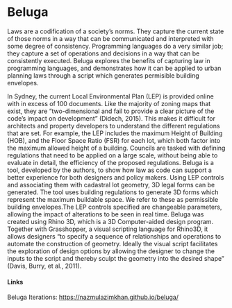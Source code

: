 # Beluga
Laws are a codification of a society’s norms. They capture the current state of those norms in a way that can be communicated and interpreted with some degree of consistency. Programming languages do a very similar job; they capture a set of operations and decisions in a way that can be consistently executed. Beluga explores the benefits of capturing law in programming languages, and demonstrates how it can be applied to urban planning laws through a script which generates permisible building envelopes. <br>

In Sydney, the current Local Environmental Plan (LEP) is provided online with in excess of 100 documents. Like the majority of zoning maps that exist, they are “two-dimensional and fail to provide a clear picture of the code’s impact on development” (Didech, 2015). This makes it difficult for architects and property developers to understand the different regulations that are set. For example, the LEP includes the maximum Height of Building (HOB), and the Floor Space Ratio (FSR) for each lot, which both factor into the maximum allowed height of a building. Councils are tasked with defining regulations that need to be applied on a large scale, without being able to evaluate in detail, the efficiency of the proposed regulations.
Beluga is a tool, developed by the authors, to show how law as code can support a better experience for both designers and policy makers. Using LEP controls and associating them with cadastral lot geometry, 3D legal forms can be generated. The tool uses building regulations to generate 3D forms which represent the maximum buildable space. We refer to these as permissible building envelopes.The LEP controls specified are changeable parameters, allowing the impact of alterations to be seen in real time. 
Beluga was created using Rhino 3D, which is a 3D Computer-aided design program. Together with Grasshopper, a visual scripting language for Rhino3D, it allows designers “to specify a sequence of relationships and operations to automate the construction of geometry. Ideally the visual script facilitates the exploration of design options by allowing the designer to change the inputs to the script and thereby sculpt the geometry into the desired shape” (Davis, Burry, et al., 2011).  


#### Links
Beluga Iterations: https://nazmulazimkhan.github.io/beluga/
